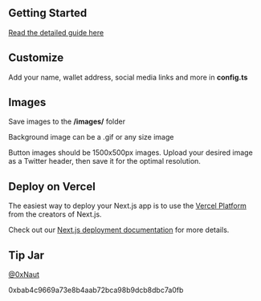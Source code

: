 
## Getting Started

[Read the detailed guide here](https://naut.substack.com/p/how-to-create-a-web3-link-tree)

## Customize

Add your name, wallet address, social media links and more in **config.ts**

## Images

Save images to the **/images/** folder

Background image can be a .gif or any size image

Button images should be 1500x500px images.
Upload your desired image as a Twitter header, then save it for the optimal resolution.

## Deploy on Vercel

The easiest way to deploy your Next.js app is to use the [Vercel Platform](https://vercel.com/new?utm_medium=default-template&filter=next.js&utm_source=create-next-app&utm_campaign=create-next-app-readme) from the creators of Next.js.

Check out our [Next.js deployment documentation](https://nextjs.org/docs/deployment) for more details.

## Tip Jar

[@0xNaut](https://twitter.com/0xNaut)

0xbab4c9669a73e8b4aab72bca98b9dcb8dbc7a0fb
